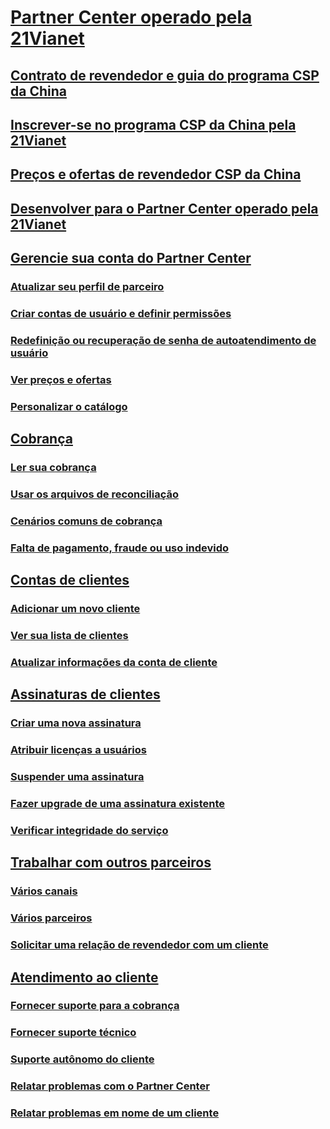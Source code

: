 # [Partner Center operado pela 21Vianet](index.md)
## [Contrato de revendedor e guia do programa CSP da China](csp-program-guide-and-agreements.md)
## [Inscrever-se no programa CSP da China pela 21Vianet](enrolling-in-the-csp-program.md)
## [Preços e ofertas de revendedor CSP da China](see-offers-and-pricing.md)
## [Desenvolver para o Partner Center operado pela 21Vianet](develop-for-partner-center.md)
## [Gerencie sua conta do Partner Center](partner-center-account-setup.md)
### [Atualizar seu perfil de parceiro](update-your-partner-profile.md)
### [Criar contas de usuário e definir permissões](create-user-accounts-and-set-permissions.md)
### [Redefinição ou recuperação de senha de autoatendimento de usuário](reset-a-user-password.md)
### [Ver preços e ofertas](see-offers-and-pricing.md)
### [Personalizar o catálogo](customize-the-catalog.md)
## [Cobrança](billing.md)
### [Ler sua cobrança](read-your-bill.md)
### [Usar os arquivos de reconciliação](use-the-reconciliation-files.md)
### [Cenários comuns de cobrança](common-billing-scenarios.md)
### [Falta de pagamento, fraude ou uso indevido](non-payment-fraud-or-misuse.md)
## [Contas de clientes](customer-accounts.md)
### [Adicionar um novo cliente](add-a-new-customer.md)
### [Ver sua lista de clientes](see-your-customer-list.md)
### [Atualizar informações da conta de cliente](update-customer-account-info.md)
## [Assinaturas de clientes](customer-subscriptions.md)
### [Criar uma nova assinatura](create-a-new-subscription.md)
### [Atribuir licenças a usuários](assign-licenses-to-users.md)
### [Suspender uma assinatura](suspend-a-subscription.md)
### [Fazer upgrade de uma assinatura existente](add-licenses-or-services-to-an-existing-subscription.md)
### [Verificar integridade do serviço](check-service-health.md)
## [Trabalhar com outros parceiros](work-with-other-partners.md)
### [Vários canais](multichannel.md)
### [Vários parceiros](multipartner.md)
### [Solicitar uma relação de revendedor com um cliente](request-a-relationship-with-a-customer.md)
## [Atendimento ao cliente](customer-support.md)
### [Fornecer suporte para a cobrança](provide-billing-support.md)
### [Fornecer suporte técnico](provide-technical-support.md)
### [Suporte autônomo do cliente](customer-self-support.md)
### [Relatar problemas com o Partner Center](report-problems-with-partner-center.md)
### [Relatar problemas em nome de um cliente](report-problems-on-behalf-of-a-customer.md)